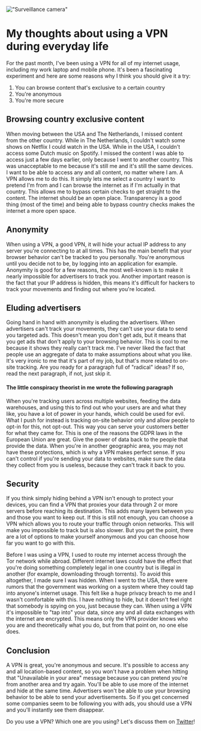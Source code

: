 !["Surveillance camera"](/images/articles/surveillance-camera.jpeg)
# My thoughts about using a VPN during everyday life
For the past month, I've been using a VPN for all of my internet usage, including my work laptop and mobile phone. It's been a fascinating experiment and here are some reasons why I think you should give it a try:

1. You can browse content that's exclusive to a certain country
2. You're anonymous
3. You're more secure

## Browsing country exclusive content
When moving between the USA and The Netherlands, I missed content from the other country. While in The Netherlands, I couldn't watch some shows on Netflix I could watch in the USA. While in the USA, I couldn't access some Dutch music on Spotify. I missed the content I was able to access just a few days earlier, only because I went to another country. This was unacceptable to me because it's still me and it's still the same devices. I want to be able to access any and all content, no matter where I am. A VPN allows me to do this. It simply lets me select a country I want to pretend I'm from and I can browse the internet as if I'm actually in that country. This allows me to bypass certain checks to get straight to the content. The internet should be an open place. Transparency is a good thing (most of the time) and being able to bypass country checks makes the internet a more open space. 

## Anonymity
When using a VPN, a good VPN, it will hide your actual IP address to any server you're connecting to at all times. This has the main benefit that your browser behavior can't be tracked to you personally. You're anonymous until you decide not to be, by logging into an application for example. Anonymity is good for a few reasons, the most well-known is to make it nearly impossible for advertisers to track you. Another important reason is the fact that your IP address is hidden, this means it's difficult for hackers to track your movements and finding out where you're located.

## Eluding advertisers
Going hand in hand with anonymity is eluding the advertisers. When advertisers can't track your movements, they can't use your data to send you targeted ads. This doesn't mean you don't get ads, but it means that you get ads that don't apply to your browsing behavior. This is cool to me because it shows they really can't track me. I've never liked the fact that people use an aggregate of data to make assumptions about what you like. It's very ironic to me that it's part of my job, but that's more related to on-site tracking. Are you ready for a paragraph full of "radical" ideas? If so, read the next paragraph, if not, just skip it.

#### The little conspiracy theorist in me wrote the following paragraph
When you're tracking users across multiple websites, feeding the data warehouses, and using this to find out who your users are and what they like, you have a lot of power in your hands, which could be used for evil. What I push for instead is tracking on-site behavior only and allow people to opt-in for this, not opt-out. This way you can serve your customers better for what they came for. This is one of the reasons the GDPR laws in the European Union are great. Give the power of data back to the people that provide the data. When you're in another geographic area, you may not have these protections, which is why a VPN makes perfect sense. If you can't control if you're sending your data to websites, make sure the data they collect from you is useless, because they can't track it back to you.

## Security
If you think simply hiding behind a VPN isn't enough to protect your devices, you can find a VPN that proxies your data through 2 or more servers before reaching its destination. This adds many layers between you and those you want to keep out. If this is still not enough, you can choose a VPN which allows you to route your traffic through onion networks. This will make you impossible to track but is also slower. But you get the point, there are a lot of options to make yourself anonymous and you can choose how far you want to go with this. 

Before I was using a VPN, I used to route my internet access through the Tor network while abroad. Different internet laws could have the effect that you're doing something completely legal in one country but is illegal in another (for example, downloading through torrents). To avoid this altogether, I made sure I was hidden. When I went to the USA, there were rumors that the government was working on a system where they could tap into anyone's internet usage. This felt like a huge privacy breach to me and I wasn't comfortable with this. I have nothing to hide, but it doesn't feel right that somebody is spying on you, just because they can. When using a VPN it's impossible to "tap into" your data, since any and all data exchanges with the internet are encrypted. This means only the VPN provider knows who you are and theoretically what you do, but from that point on, no one else does.

## Conclusion
A VPN is great, you're anonymous and secure. It's possible to access any and all location-based content, so you won't have a problem when hitting that "Unavailable in your area" message because you can pretend you're from another area and try again. You'll be able to use more of the internet and hide at the same time. Advertisers won't be able to use your browsing behavior to be able to send your advertisements. So if you get concerned some companies seem to be following you with ads, you should use a VPN and you'll instantly see them disappear. 

Do you use a VPN? Which one are you using? Let's discuss them on [Twitter](https://twitter.com/RJElsinga)!